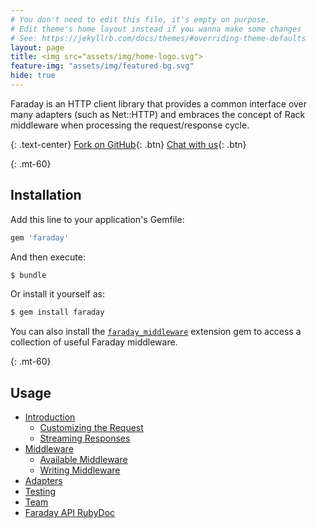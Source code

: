```yaml
---
# You don't need to edit this file, it's empty on purpose.
# Edit theme's home layout instead if you wanna make some changes
# See: https://jekyllrb.com/docs/themes/#overriding-theme-defaults
layout: page
title: <img src="assets/img/home-logo.svg">
feature-img: "assets/img/featured-bg.svg"
hide: true
---
```


Faraday is an HTTP client library that provides a common interface over many adapters (such as Net::HTTP)
and embraces the concept of Rack middleware when processing the request/response cycle.

{: .text-center}
[<i class="fab fa-fw fa-github"> </i> Fork on GitHub][github]{: .btn}
[<i class="fab fa-fw fa-gitter"> </i> Chat with us][gitter]{: .btn}

{: .mt-60}
## Installation

Add this line to your application's Gemfile:

```ruby
gem 'faraday'
```

And then execute:

```bash
$ bundle
```

Or install it yourself as:

```bash
$ gem install faraday
```

You can also install the [`faraday_middleware`][faraday_middleware]
extension gem to access a collection of useful Faraday middleware.

{: .mt-60}
## Usage

* [Introduction][intro]
  * [Customizing the Request][customize]
  * [Streaming Responses][streaming]
* [Middleware][middleware]
  * [Available Middleware][list]
  * [Writing Middleware][custom]
* [Adapters][adapters]
* [Testing][testing]
* [Team][team]
* [Faraday API RubyDoc](http://www.rubydoc.info/gems/faraday)

[github]:                   https://github.com/lostisland/faraday
[gitter]:                   https://gitter.im/lostisland/faraday
[faraday_middleware]:       https://github.com/lostisland/faraday_middleware
[intro]:                    ./introduction
[customize]:                ./introduction/customize
[streaming]:                ./introduction/streaming
[middleware]:               ./middleware
[list]:                     ./middleware/list
[custom]:                   ./middleware/custom
[adapters]:                 ./adapters
[testing]:                  ./testing
[team]:                     ./team